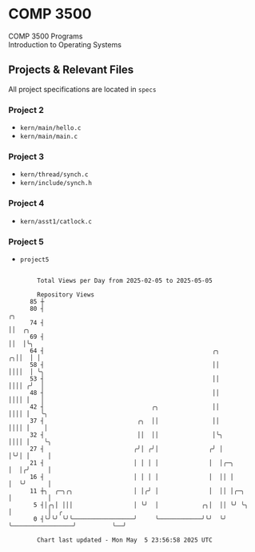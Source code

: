 # COMP 3500
COMP 3500 Programs  
Introduction to Operating Systems  
## Projects & Relevant Files
All project specifications are located in `specs`
### Project 2
- `kern/main/hello.c`
- `kern/main/main.c`
### Project 3
- `kern/thread/synch.c`
- `kern/include/synch.h`
### Project 4
- `kern/asst1/catlock.c`
### Project 5
- `project5`

```

        Total Views per Day from 2025-02-05 to 2025-05-05

        Repository Views
      85 ┼
      80 ┤                                                                            ╭╮
      74 ┤                                                                            ││  ╭╮
      69 ┤                                                                            ││  │╰╮
      64 ┤                                               ╭╮                         ╭╮││  │ │
      58 ┤                                               ││                         ││││  │ ╰╮
      53 ┤                                               ││                         ││││ ╭╯  │
      48 ┤                                               ││                         ││││ │   │
      42 ┤                              ╭╮               ││                         ││││ │   ╰╮
      37 ┤                          ╭╮  ││               ││                         ││││ │    │
      32 ┤                          ││  ││               │╰╮                        ││││ │    ╰╮
      27 ┤                         ╭╯│ ╭╯│              ╭╯ │                        │╰╯│ │     │
      21 ┤                         │ │ │ │              │  │╭─╮                     │  │╭╯     │
      16 ┤                         │ │ │ │              │  ││ │                     │  ╰╯      │
      11 ┼╮  ╭─╮╭╮                 │ │╭╯ │              │  ││ │╭─╮                  │          │
       5 ┤│╭╮│ │││                 │ ╰╯  │            ╭╮│  ││ ╰╯ ╰╮                 │          │  ╭
       0 ┤╰╯╰╯ ╰╯╰─────────────────╯     ╰────────────╯╰╯  ╰╯     ╰─────────────────╯          ╰──╯

        Chart last updated - Mon May  5 23:56:58 2025 UTC
        
```
